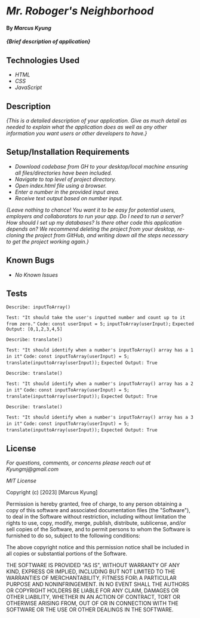 # _Mr. Roboger's Neighborhood_

#### By _**Marcus Kyung**_

#### _{Brief description of application}_

## Technologies Used

* _HTML_
* _CSS_
* _JavaScript_

## Description

_{This is a detailed description of your application. Give as much detail as needed to explain what the application does as well as any other information you want users or other developers to have.}_

## Setup/Installation Requirements

* _Download codebase from GH to your desktop/local machine ensuring all files/directories have been included._
* _Navigate to top level of project directory._
* _Open index.html file using a browser._
* _Enter a number in the provided input area._
* _Receive text output based on number input._

_{Leave nothing to chance! You want it to be easy for potential users, employers and collaborators to run your app. Do I need to run a server? How should I set up my databases? Is there other code this application depends on? We recommend deleting the project from your desktop, re-cloning the project from GitHub, and writing down all the steps necessary to get the project working again.}_

## Known Bugs

* _No Known Issues_

## Tests

```Describe: inputToArray()```

  ```Test: "It should take the user's inputted number and count up to it from zero."```
  ```Code:```
  ```const userInput = 5;```
  ```inputToArray(userInput);```
  ```Expected Output: [0,1,2,3,4,5]```

```Describe: translate()```

  ```Test: "It should identify when a number's inputToArray() array has a 1 in it"```
  ```Code:```
  ```const inputToArray(userInput) = 5;```
  ```translate(inputtoArray(userInput));```
  ```Expected Output: True```

  ```Describe: translate()```

  ```Test: "It should identify when a number's inputToArray() array has a 2 in it"```
  ```Code:```
  ```const inputToArray(userInput) = 5;```
  ```translate(inputtoArray(userInput));```
  ```Expected Output: True```

  ```Describe: translate()```

  ```Test: "It should identify when a number's inputToArray() array has a 3 in it"```
  ```Code:```
  ```const inputToArray(userInput) = 5;```
  ```translate(inputtoArray(userInput));```
  ```Expected Output: True```



## License

_For questions, comments, or concerns please reach out at Kyungmj@gmail.com_

_MIT License_

Copyright (c) [2023] [Marcus Kyung]

Permission is hereby granted, free of charge, to any person obtaining a copy of this software and associated documentation files (the "Software"), to deal in the Software without restriction, including without limitation the rights to use, copy, modify, merge, publish, distribute, sublicense, and/or sell copies of the Software, and to permit persons to whom the Software is furnished to do so, subject to the following conditions: 

The above copyright notice and this permission notice shall be included in all copies or substantial portions of the Software.

THE SOFTWARE IS PROVIDED "AS IS", WITHOUT WARRANTY OF ANY KIND, EXPRESS OR IMPLIED, INCLUDING BUT NOT LIMITED TO THE WARRANTIES OF MERCHANTABILITY, FITNESS FOR\ A PARTICULAR PURPOSE AND NONINFRINGEMENT. IN NO EVENT SHALL THE AUTHORS OR COPYRIGHT HOLDERS BE LIABLE FOR ANY CLAIM, DAMAGES OR OTHER LIABILITY, WHETHER IN AN ACTION OF CONTRACT, TORT OR OTHERWISE ARISING FROM, OUT OF OR IN CONNECTION WITH THE SOFTWARE OR THE USE OR OTHER DEALINGS IN THE SOFTWARE.